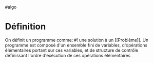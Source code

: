 #algo
# Définition
On définit un programme comme: #!
une solution à un [[Problème]].
Un programme est composé d'un ensemble fini de variables, d'opérations élémentaires portant sur ces variables, et de structure de contrôle définissant l'ordre d'exécution de ces opérations élémentaires.
<!--ID: 1715690724087-->

